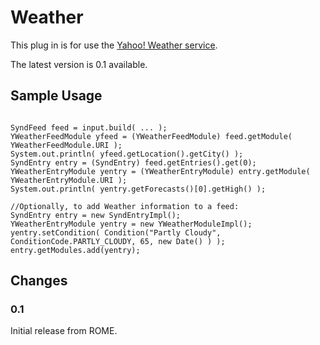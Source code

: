 # Weather


This plug in is for use the [Yahoo! Weather service](http://developer.yahoo.com/weather/).



The latest version is 0.1 available.


## Sample Usage



```

SyndFeed feed = input.build( ... );
YWeatherFeedModule yfeed = (YWeatherFeedModule) feed.getModule( YWeatherFeedModule.URI );
System.out.println( yfeed.getLocation().getCity() );
SyndEntry entry = (SyndEntry) feed.getEntries().get(0);
YWeatherEntryModule yentry = (YWeatherEntryModule) entry.getModule( YWeatherEntryModule.URI );
System.out.println( yentry.getForecasts()[0].getHigh() );

//Optionally, to add Weather information to a feed:
SyndEntry entry = new SyndEntryImpl();
YWeatherEntryModule yentry = new YWeatherModuleImpl();
yentry.setCondition( Condition("Partly Cloudy", ConditionCode.PARTLY_CLOUDY, 65, new Date() ) );
entry.getModules.add(yentry);

```

## Changes


### 0.1



Initial release from ROME.

